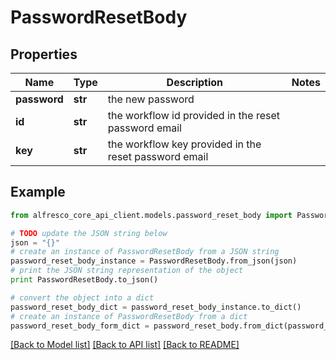 # PasswordResetBody


## Properties
Name | Type | Description | Notes
------------ | ------------- | ------------- | -------------
**password** | **str** | the new password | 
**id** | **str** | the workflow id provided in the reset password email | 
**key** | **str** | the workflow key provided in the reset password email | 

## Example

```python
from alfresco_core_api_client.models.password_reset_body import PasswordResetBody

# TODO update the JSON string below
json = "{}"
# create an instance of PasswordResetBody from a JSON string
password_reset_body_instance = PasswordResetBody.from_json(json)
# print the JSON string representation of the object
print PasswordResetBody.to_json()

# convert the object into a dict
password_reset_body_dict = password_reset_body_instance.to_dict()
# create an instance of PasswordResetBody from a dict
password_reset_body_form_dict = password_reset_body.from_dict(password_reset_body_dict)
```
[[Back to Model list]](../README.md#documentation-for-models) [[Back to API list]](../README.md#documentation-for-api-endpoints) [[Back to README]](../README.md)


